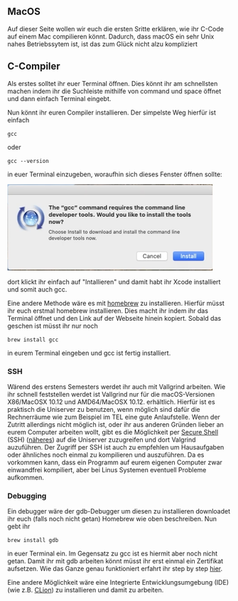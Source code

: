 ## MacOS
Auf dieser Seite wollen wir euch die ersten Sritte erklären, wie ihr C-Code auf einem Mac compilieren könnt. Dadurch, dass macOS ein sehr Unix nahes Betriebssytem ist, ist das zum Glück nicht alzu kompliziert

## C-Compiler
Als erstes solltet ihr euer Terminal öffnen. Dies könnt ihr am schnellsten machen indem ihr die Suchleiste mithilfe von command und space öffnet und dann einfach Terminal eingebt.

Nun könnt ihr euren Compiler installieren. Der simpelste Weg hierfür ist einfach 
```
gcc
```
oder
```
gcc --version
```
in euer Terminal einzugeben, woraufhin sich dieses Fenster öffnen sollte:

![xcode](GCC-macOS.png)

dort klickt ihr einfach auf "Intallieren" und damit habt ihr Xcode installiert und somit auch gcc.

Eine andere Methode wäre es mit [homebrew](https://brew.sh) zu installieren. Hierfür müsst ihr euch erstmal homebrew installieren. Dies macht ihr indem ihr das Terminal öffnet und den Link auf der Webseite hinein kopiert. Sobald das geschen ist müsst ihr nur noch
```
brew install gcc
```
in eurem Terminal eingeben und gcc ist fertig installiert.


### SSH
Wärend des erstens Semesters werdet ihr auch mit Vallgrind arbeiten. Wie ihr schnell feststellen werdet ist Vallgrind nur für die macOS-Versionen X86/MacOSX 10.12 und AMD64/MacOSX 10.12. erhältlich. Hierfür ist es praktisch die Uniserver zu benutzen, wenn möglich sind dafür die Rechnerräume wie zum Beispiel im TEL eine gute Anlaufstelle. Wenn der Zutritt allerdings nicht möglich ist, oder ihr aus anderen Gründen lieber an eurem Computer arbeiten wollt, gibt es die Möglichkeit per [Secure Shell](https://www.campusmanagement.tu-berlin.de/menue/dienste/daten_server/andrew_file_system/anleitungen_und_hinweise/zugriff_via_ssh_zugang/) (SSH) ([näheres](https://wiki.freitagsrunde.org/SSH)) auf die Uniserver zuzugreifen und dort Valgrind auzuführen. Der Zugriff per SSH ist auch zu empfehlen um Hausaufgaben oder ähnliches noch einmal zu kompilieren und auszuführen. Da es vorkommen kann, dass ein Programm auf eurem eigenen Computer zwar einwandfrei kompiliert, aber bei Linus Systemen eventuell Probleme aufkommen.

### Debugging
Ein debugger wäre der gdb-Debugger um diesen zu installieren downloadet ihr euch (falls noch nicht getan) Homebrew wie oben beschreiben.
Nun gebt ihr 
```
brew install gdb
```
in euer Terminal ein. Im Gegensatz zu gcc ist es hiermit aber noch nicht getan. Damit ihr mit gdb arbeiten könnt müsst ihr erst einmal ein Zertifikat aufsetzen. Wie das Ganze genau funktioniert erfahrt ihr step by step [hier](https://dev.to/jasonelwood/setup-gdb-on-macos-in-2020-489k#generate-cert).

Eine andere Möglichkeit wäre eine Integrierte Entwicklungsumgebung (IDE) (wie z.B. [CLion](https://www.jetbrains.com/de-de/clion/)) zu installieren und damit zu arbeiten. 

